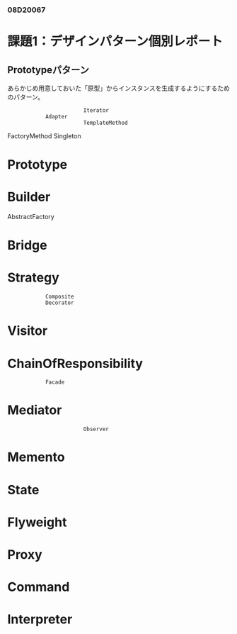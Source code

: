 ### **08D20067**
# 課題1：デザインパターン個別レポート
## Prototypeパターン
あらかじめ用意しておいた「原型」からインスタンスを生成するようにするためのパターン。









                            Iterator
                Adapter
                            TemplateMethod
FactoryMethod
Singleton
# Prototype
# Builder
AbstractFactory
#                Bridge
#                            Strategy
                Composite
                Decorator
#                            Visitor
#                            ChainOfResponsibility
                Facade
#                            Mediator
                            Observer
#                            Memento
#                            State
#                Flyweight
#                Proxy
#                            Command
#                            Interpreter